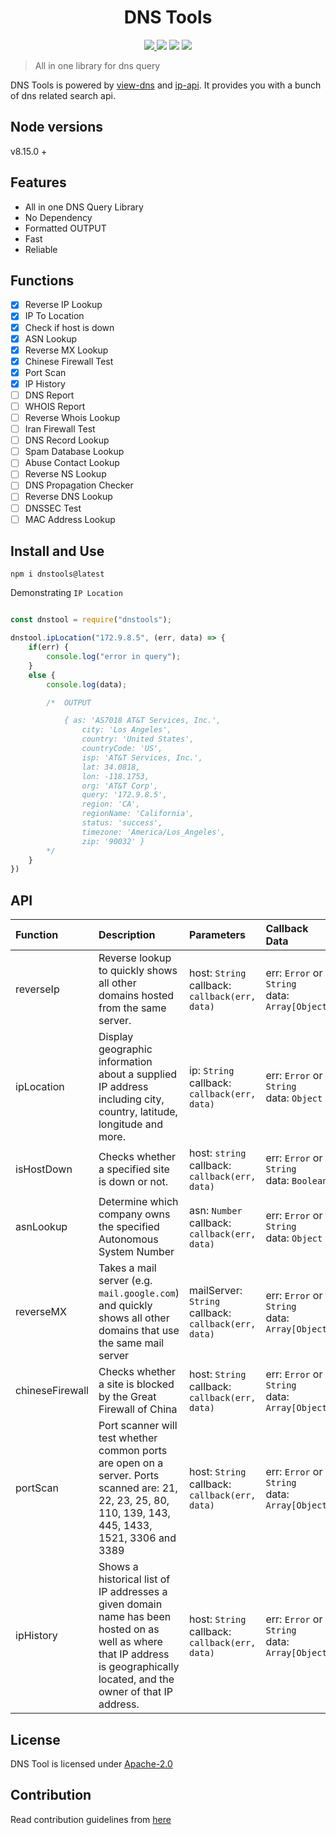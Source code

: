 <h1 align="center">
DNS Tools
</h1>


<p align="center">

<a href="https://travis-ci.org/tbhaxor/dnstools">
    <img src="https://img.shields.io/travis/tbhaxor/dnstools.svg?style=flat-square">
  </a>
    <img src="https://img.shields.io/npm/l/dnstools.svg?style=flat-square">
    <img src="https://img.shields.io/badge/Package%20Version-v1.0.2-yellow.svg?style=flat-square">
    <img src="https://img.shields.io/npm/dw/dnstools.svg?style=flat-square">
</p>

> All in one library for dns query

DNS Tools is powered by [view-dns](https://viewdns.info) and [ip-api](http://ip-api.com). It provides you with a bunch of dns related search api.

## Node versions

v8.15.0 +

## Features

- All in one DNS Query Library
- No Dependency
- Formatted OUTPUT
- Fast
- Reliable

## Functions

- [x] Reverse IP Lookup
- [x] IP To Location
- [x] Check if host is down
- [x] ASN Lookup
- [x] Reverse MX Lookup
- [x] Chinese Firewall Test
- [x] Port Scan
- [x] IP History
- [ ] DNS Report
- [ ] WHOIS Report
- [ ] Reverse Whois Lookup
- [ ] Iran Firewall Test
- [ ] DNS Record Lookup
- [ ] Spam Database Lookup
- [ ] Abuse Contact Lookup
- [ ] Reverse NS Lookup
- [ ] DNS Propagation Checker
- [ ] Reverse DNS Lookup
- [ ] DNSSEC Test
- [ ] MAC Address Lookup

## Install and Use

    npm i dnstools@latest

Demonstrating `IP Location`

```js

const dnstool = require("dnstools");

dnstool.ipLocation("172.9.8.5", (err, data) => {
    if(err) {
        console.log("error in query");
    }
    else {
        console.log(data);

        /*  OUTPUT

            { as: 'AS7018 AT&T Services, Inc.',
                city: 'Los Angeles',
                country: 'United States',
                countryCode: 'US',
                isp: 'AT&T Services, Inc.',
                lat: 34.0818,
                lon: -118.1753,
                org: 'AT&T Corp',
                query: '172.9.8.5',
                region: 'CA',
                regionName: 'California',
                status: 'success',
                timezone: 'America/Los_Angeles',
                zip: '90032' }
        */
    }
})
```

## API

|Function|Description|Parameters|Callback Data|
|:---|:-----|:---|:-----|
|reverseIp|Reverse lookup to quickly shows all other domains hosted from the same server.|host: `String` <br> callback: `callback(err, data)`|err: `Error` or `String` <br> data: `Array[Object]`|
|ipLocation|Display geographic information about a supplied IP address including city, country, latitude, longitude and more.|ip: `String` <br> callback: `callback(err, data)`|err: `Error` or `String` <br> data: `Object`|
|isHostDown|Checks whether a specified site is down or not.|host: `string` <br> callback: `callback(err, data)`|err: `Error` or `String` <br> data: `Boolean`|
|asnLookup|Determine which company owns the specified Autonomous System Number|asn: `Number` <br> callback: `callback(err, data)`|err: `Error` or `String` <br> data: `Object`|
|reverseMX|Takes a mail server (e.g. `mail.google.com`) and quickly shows all other domains that use the same mail server|mailServer: `String` <br> callback: `callback(err, data)`|err: `Error` or `String` <br> data: `Array[Object]`|
|chineseFirewall|Checks whether a site is blocked by the Great Firewall of China|host: `String` <br> callback: `callback(err, data)`|err: `Error` or `String` <br> data: `Array[Object]`|
|portScan|Port scanner will test whether common ports are open on a server. Ports scanned are: 21, 22, 23, 25, 80, 110, 139, 143, 445, 1433, 1521, 3306 and 3389|host: `String` <br> callback: `callback(err, data)`|err: `Error` or `String` <br> data: `Array[Object]`|
|ipHistory|Shows a historical list of IP addresses a given domain name has been hosted on as well as where that IP address is geographically located, and the owner of that IP address.|host: `String` <br> callback: `callback(err, data)`|err: `Error` or `String` <br> data: `Array[Object]`|

## License

DNS Tool is licensed under [Apache-2.0](https://github.com/tbhaxor/dnstools/blob/master/LICENSE)

## Contribution

Read contribution guidelines from [here](https://github.com/tbhaxor/dnstools/blob/master/CONTRIBUTING.md)
